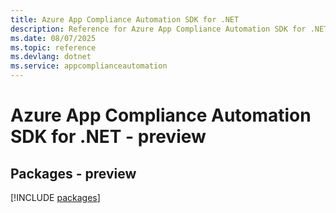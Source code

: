 ```yaml
---
title: Azure App Compliance Automation SDK for .NET
description: Reference for Azure App Compliance Automation SDK for .NET
ms.date: 08/07/2025
ms.topic: reference
ms.devlang: dotnet
ms.service: appcomplianceautomation
---
```

# Azure App Compliance Automation SDK for .NET - preview
## Packages - preview
[!INCLUDE [packages](app-compliance-automation-index.md)]